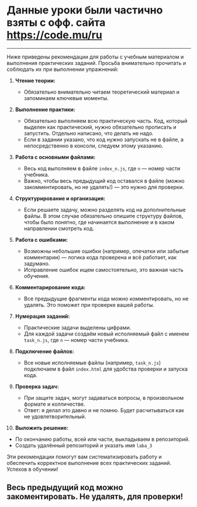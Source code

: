 # Данные уроки были частично взяты с офф. сайта https://code.mu/ru

---

Ниже приведены рекомендации для работы с учебным материалом и выполнения практических заданий. Просьба внимательно прочитать и соблюдать их при выполнении упражнений:

1. **Чтение теории:**

   - Обязательно внимательно читаем теоретический материал и запоминаем ключевые моменты.

2. **Выполнение практики:**

   - Обязательно выполняем всю практическую часть. Код, который выделен как практический, нужно обязательно прописать и запустить. Отдельно написано, что делать не надо.
   - Если в задании указано, что код нужно запускать не в файле, а непосредственно в консоли, следуем этому указанию.

3. **Работа с основными файлами:**

   - Весь код выполняем в файле `index_n.js`, где `n` — номер части учебника.
   - Важно, чтобы весь предыдущий код оставался в файле (можно закомментировать, но не удалять!) — это нужно для проверки.

4. **Структурирование и организация:**

   - Если решаете задачу, можно разделять код на дополнительные файлы. В этом случае обязательно опишите структуру файлов, чтобы было понятно, где начинается выполнение и в каком направлении смотреть код.

5. **Работа с ошибками:**

   - Возможны небольшие ошибки (например, опечатки или забытые комментарии) — логика кода проверена и всё работает, как задумано.
   - Исправление ошибок ищем самостоятельно, это важная часть обучения.

6. **Комментарирование кода:**

   - Все предыдущие фрагменты кода можно комментировать, но не удалять. Это поможет при проверке вашей работы.

7. **Нумерация заданий:**

   - Практические задачи выделены цифрами.
   - Для каждой задачи создаём новый исполняемый файл с именем `task_n.js`, где `n` — номер части учебника.

8. **Подключение файлов:**

   - Все новые исполняемые файлы (например, `task_n.js`) подключаем в файл `index.html` для удобства проверки и запуска кода.

9. **Проверка задач:**
   - При защите задач, могут задаваться вопросы, в произвольном формате и колличестве.
   - Ответ: я делал это давно и не помню. Будет расчитываться как не удовлетворительный.

10. **Выложить решение:**
   - По окончанию работы, всей или части, выкладываем в репозиторий.
   - Создать удалённый репозиторий и указать имя `laba_3`

Эти рекомендации помогут вам систематизировать работу и обеспечить корректное выполнение всех практических заданий. Успехов в обучении!

## **Весь предыдущий код можно закоментировать. Не удалять, для проверки!**
